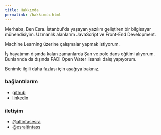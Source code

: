 ```yaml
---
title: Hakkımda
permalink: /hakkimda.html
---
```


Merhaba, Ben Esra. İstanbul'da yaşayan yazılım geliştiren bir bilgisayar mühendisiyim. Uzmanlık alanlarım JavaScript ve Front-End Development.

Machine Learning üzerine çalışmalar yapmak istiyorum. 

İş hayatımın dışında kalan zamanlarda Şan ve pole dans eğitimi alıyorum. Bunlarında da dışında PADI Open Water lisanslı dalış yapıyorum.

Benimle ilgili daha fazlası için aşağıya bakınız.


### bağlantılarım
- <a href="https://github.com/esraltintas" target="_blank">github</a>
- <a href="https://www.linkedin.com/in/esraaltintas/" target="_blank">linkedin</a>

### iletişim
- <a href="https://twitter.com/altintasesra">@altintasesra</a>
- <a href="https://instagram.com/esraltintass">@esraltintass</a>